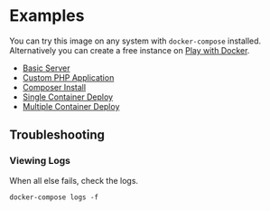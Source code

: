 # Examples

You can try this image on any system with `docker-compose` installed.  Alternatively you can create a free instance on [Play with Docker](http://labs.play-with-docker.com/).


* [Basic Server](basic-server.md)
* [Custom PHP Application](custom-php-application.md)
* [Composer Install](composer-install.md)
* [Single Container Deploy](single-container-deploy.md)
* [Multiple Container Deploy](multiple-container-deploy.md)


## Troubleshooting

### Viewing Logs

When all else fails, check the logs.

```shell script
docker-compose logs -f
```
